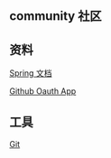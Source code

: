 ## community 社区

## 资料
[Spring 文档](https://spring.io/guides)

[Github Oauth App](https://developer.github.com/apps/building-oauth-apps/creating-an-oauth-app/)

## 工具
[Git](https://git-scm.com/download)